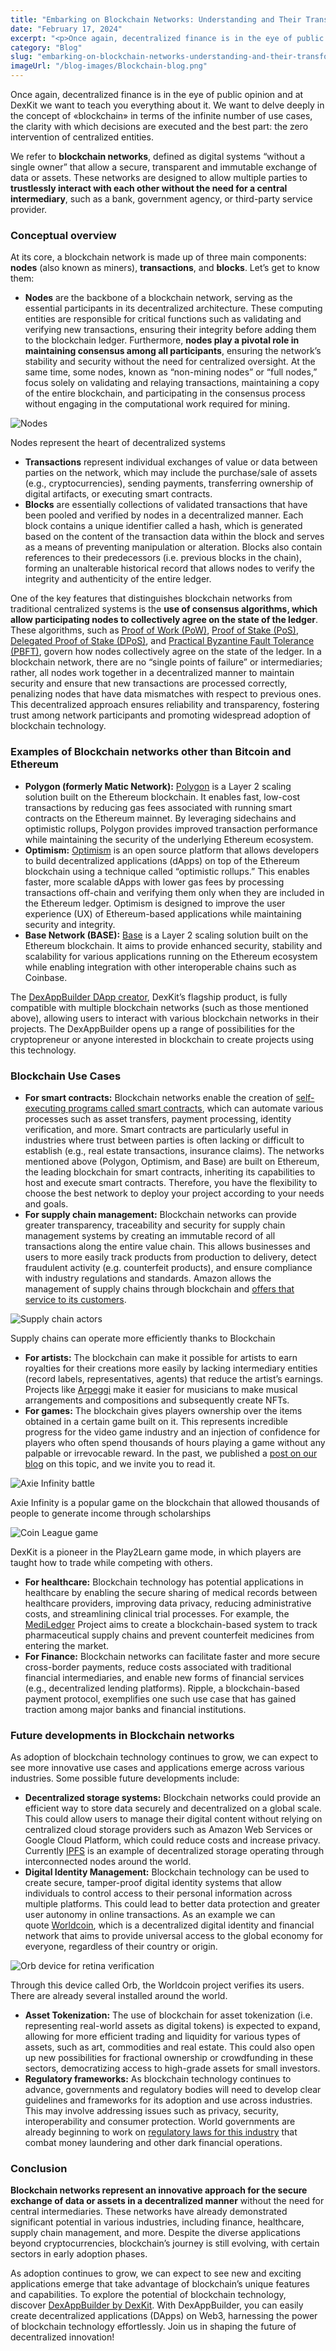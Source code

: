 ```yaml
---
title: "Embarking on Blockchain Networks: Understanding and Their Transformative Applications"
date: "February 17, 2024"
excerpt: "<p>Once again, decentralized finance is in the eye of public opinion and at DexKit we want to teach you everything about it. We want to&hellip;</p> "
category: "Blog"
slug: "embarking-on-blockchain-networks-understanding-and-their-transformative-applications"
imageUrl: "/blog-images/Blockchain-blog.png"
---
```


Once again, decentralized finance is in the eye of public opinion and at DexKit we want to teach you everything about it. We want to delve deeply in the concept of «blockchain» in terms of the infinite number of use cases, the clarity with which decisions are executed and the best part: the zero intervention of centralized entities.

We refer to **blockchain networks**, defined as digital systems “without a single owner” that allow a secure, transparent and immutable exchange of data or assets. These networks are designed to allow multiple parties to **trustlessly interact with each other without the need for a central intermediary**, such as a bank, government agency, or third-party service provider.

### Conceptual overview

At its core, a blockchain network is made up of three main components: **nodes** (also known as miners), **transactions**, and **blocks**. Let’s get to know them:

* **Nodes** are the backbone of a blockchain network, serving as the essential participants in its decentralized architecture. These computing entities are responsible for critical functions such as validating and verifying new transactions, ensuring their integrity before adding them to the blockchain ledger. Furthermore, **nodes play a pivotal role in maintaining consensus among all participants**, ensuring the network’s stability and security without the need for centralized oversight. At the same time, some nodes, known as “non-mining nodes” or “full nodes,” focus solely on validating and relaying transactions, maintaining a copy of the entire blockchain, and participating in the consensus process without engaging in the computational work required for mining.

![Nodes](https://dexkit.com/wp-content/uploads/4c7c3a00-8f5c-495a-9f68-c4195f8d64e2-1.jpg)

Nodes represent the heart of decentralized systems

* **Transactions** represent individual exchanges of value or data between parties on the network, which may include the purchase/sale of assets (e.g., cryptocurrencies), sending payments, transferring ownership of digital artifacts, or executing smart contracts.
* **Blocks** are essentially collections of validated transactions that have been pooled and verified by nodes in a decentralized manner. Each block contains a unique identifier called a hash, which is generated based on the content of the transaction data within the block and serves as a means of preventing manipulation or alteration. Blocks also contain references to their predecessors (i.e. previous blocks in the chain), forming an unalterable historical record that allows nodes to verify the integrity and authenticity of the entire ledger.

One of the key features that distinguishes blockchain networks from traditional centralized systems is the **use of consensus algorithms, which allow participating nodes to collectively agree on the state of the ledger**. These algorithms, such as [Proof of Work (PoW)](https://www.investopedia.com/terms/p/proof-work.asp), [Proof of Stake (PoS)](https://www.investopedia.com/terms/p/proof-stake-pos.asp), [Delegated Proof of Stake (DPoS)](https://www.ledger.com/academy/what-is-delegated-proof-of-stake-dpos), and [Practical Byzantine Fault Tolerance (PBFT)](https://www.geeksforgeeks.org/practical-byzantine-fault-tolerancepbft/), govern how nodes collectively agree on the state of the ledger. In a blockchain network, there are no “single points of failure” or intermediaries; rather, all nodes work together in a decentralized manner to maintain security and ensure that new transactions are processed correctly, penalizing nodes that have data mismatches with respect to previous ones. This decentralized approach ensures reliability and transparency, fostering trust among network participants and promoting widespread adoption of blockchain technology.

### Examples of Blockchain networks other than Bitcoin and Ethereum

* **Polygon (formerly Matic Network):** [Polygon](https://polygon.technology/) is a Layer 2 scaling solution built on the Ethereum blockchain. It enables fast, low-cost transactions by reducing gas fees associated with running smart contracts on the Ethereum mainnet. By leveraging sidechains and optimistic rollups, Polygon provides improved transaction performance while maintaining the security of the underlying Ethereum ecosystem.
* **Optimism:** [Optimism](https://www.optimism.io/) is an open source platform that allows developers to build decentralized applications (dApps) on top of the Ethereum blockchain using a technique called “optimistic rollups.” This enables faster, more scalable dApps with lower gas fees by processing transactions off-chain and verifying them only when they are included in the Ethereum ledger. Optimism is designed to improve the user experience (UX) of Ethereum-based applications while maintaining security and integrity.
* **Base Network (BASE):** [Base](https://base.org) is a Layer 2 scaling solution built on the Ethereum blockchain. It aims to provide enhanced security, stability and scalability for various applications running on the Ethereum ecosystem while enabling integration with other interoperable chains such as Coinbase.

The [DexAppBuilder DApp creator](https://dexappbuilder.dexkit.com), DexKit’s flagship product, is fully compatible with multiple blockchain networks (such as those mentioned above), allowing users to interact with various blockchain networks in their projects. The DexAppBuilder opens up a range of possibilities for the cryptopreneur or anyone interested in blockchain to create projects using this technology.

### Blockchain Use Cases

* **For smart contracts:** Blockchain networks enable the creation of [self-executing programs called smart contracts](https://www.investopedia.com/terms/s/smart-contracts.asp), which can automate various processes such as asset transfers, payment processing, identity verification, and more. Smart contracts are particularly useful in industries where trust between parties is often lacking or difficult to establish (e.g., real estate transactions, insurance claims). The networks mentioned above (Polygon, Optimism, and Base) are built on Ethereum, the leading blockchain for smart contracts, inheriting its capabilities to host and execute smart contracts. Therefore, you have the flexibility to choose the best network to deploy your project according to your needs and goals.
* **For supply chain management:** Blockchain networks can provide greater transparency, traceability and security for supply chain management systems by creating an immutable record of all transactions along the entire value chain. This allows businesses and users to more easily track products from production to delivery, detect fraudulent activity (e.g. counterfeit products), and ensure compliance with industry regulations and standards. Amazon allows the management of supply chains through blockchain and [offers that service to its customers](https://aws.amazon.com/es/blockchain/blockchain-for-supply-chain-track-and-trace/).

![Supply chain actors](https://dexkit.com/wp-content/uploads/fcef399c-4fe5-4acb-b737-b481b3c79bec.jpg)

Supply chains can operate more efficiently thanks to Blockchain

* **For artists:** The blockchain can make it possible for artists to earn royalties for their creations more easily by lacking intermediary entities (record labels, representatives, agents) that reduce the artist’s earnings. Projects like [Arpeggi](https://landing.arpeggi.io/) make it easier for musicians to make musical arrangements and compositions and subsequently create NFTs.
* **For games:** The blockchain gives players ownership over the items obtained in a certain game built on it. This represents incredible progress for the video game industry and an injection of confidence for players who often spend thousands of hours playing a game without any palpable or irrevocable reward. In the past, we published a [post on our blog](https://dexkit.com/exploring-the-world-of-blockchain-games-an-overview-of-popular-genres-and-coin-leagues-unique-offering/) on this topic, and we invite you to read it.

![Axie Infinity battle](https://dexkit.com/wp-content/uploads/axie.jpg)

Axie Infinity is a popular game on the blockchain that allowed thousands of people to generate income through scholarships

![Coin League game](https://dexkit.com/wp-content/uploads/CL_playingAGame.png)

DexKit is a pioneer in the Play2Learn game mode, in which players are taught how to trade while competing with others.

* **For healthcare:** Blockchain technology has potential applications in healthcare by enabling the secure sharing of medical records between healthcare providers, improving data privacy, reducing administrative costs, and streamlining clinical trial processes. For example, the [MediLedger](https://www.mediledger.com/) Project aims to create a blockchain-based system to track pharmaceutical supply chains and prevent counterfeit medicines from entering the market.
* **For Finance:** Blockchain networks can facilitate faster and more secure cross-border payments, reduce costs associated with traditional financial intermediaries, and enable new forms of financial services (e.g., decentralized lending platforms). Ripple, a blockchain-based payment protocol, exemplifies one such use case that has gained traction among major banks and financial institutions.

### Future developments in Blockchain networks

As adoption of blockchain technology continues to grow, we can expect to see more innovative use cases and applications emerge across various industries. Some possible future developments include:

* **Decentralized storage systems:** Blockchain networks could provide an efficient way to store data securely and decentralized on a global scale. This could allow users to manage their digital content without relying on centralized cloud storage providers such as Amazon Web Services or Google Cloud Platform, which could reduce costs and increase privacy. Currently [IPFS](https://ipfs.tech/) is an example of decentralized storage operating through interconnected nodes around the world.
* **Digital Identity Management:** Blockchain technology can be used to create secure, tamper-proof digital identity systems that allow individuals to control access to their personal information across multiple platforms. This could lead to better data protection and greater user autonomy in online transactions. As an example we can quote [Worldcoin](https://worldcoin.org/), which is a decentralized digital identity and financial network that aims to provide universal access to the global economy for everyone, regardless of their country or origin.

![Orb device for retina verification](https://dexkit.com/wp-content/uploads/Orb.png)

Through this device called Orb, the Worldcoin project verifies its users. There are already several installed around the world.

* **Asset Tokenization:** The use of blockchain for asset tokenization (i.e. representing real-world assets as digital tokens) is expected to expand, allowing for more efficient trading and liquidity for various types of assets, such as art, commodities and real estate. This could also open up new possibilities for fractional ownership or crowdfunding in these sectors, democratizing access to high-grade assets for small investors.
* **Regulatory frameworks:** As blockchain technology continues to advance, governments and regulatory bodies will need to develop clear guidelines and frameworks for its adoption and use across industries. This may involve addressing issues such as privacy, security, interoperability and consumer protection. World governments are already beginning to work on [regulatory laws for this industry](https://www.investopedia.com/cryptocurrency-regulations-around-the-world-5202122) that combat money laundering and other dark financial operations.

### Conclusion

**Blockchain networks represent an innovative approach for the secure exchange of data or assets in a decentralized manner** without the need for central intermediaries. These networks have already demonstrated significant potential in various industries, including finance, healthcare, supply chain management, and more. Despite the diverse applications beyond cryptocurrencies, blockchain’s journey is still evolving, with certain sectors in early adoption phases.

As adoption continues to grow, we can expect to see new and exciting applications emerge that take advantage of blockchain’s unique features and capabilities. To explore the potential of blockchain technology, discover [DexAppBuilder by DexKit](https://dexappbuilder.dexkit.com). With DexAppBuilder, you can easily create decentralized applications (DApps) on Web3, harnessing the power of blockchain technology effortlessly. Join us in shaping the future of decentralized innovation!
